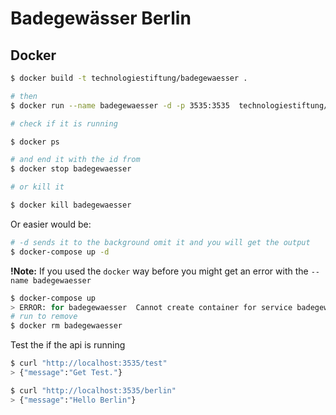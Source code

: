 # Badegewässer Berlin

## Docker

```bash
$ docker build -t technologiestiftung/badegewaesser .

# then
$ docker run --name badegewaesser -d -p 3535:3535  technologiestiftung/badegewaesser:latest

# check if it is running

$ docker ps

# and end it with the id from 
$ docker stop badegewaesser

# or kill it 

$ docker kill badegewaesser
```

Or easier would be:

```bash
# -d sends it to the background omit it and you will get the output
$ docker-compose up -d

```

**!Note:** If you used the `docker` way before you might get an error with the `--name badegewaesser`

```bash
$ docker-compose up
> ERROR: for badegewaesser  Cannot create container for service badegewaesser: Conflict. The container name "/badegewaesser" is already in use by container "9d614c06c3f128a4e7e6e6f62dc4fa19fe641f8cdee1a7baa3887a92e240f850". You have to remove (or rename) that container to be able to reuse that name.
# run to remove
$ docker rm badegewaesser
```


Test the if the api is running

```bash
$ curl "http://localhost:3535/test"
> {"message":"Get Test."}
```

```bash
$ curl "http://localhost:3535/berlin"
> {"message":"Hello Berlin"}
```

